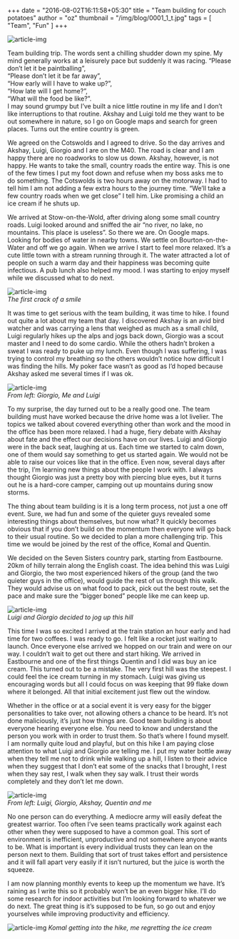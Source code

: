 +++
date = "2016-08-02T16:11:58+05:30"
title = "Team building for couch potatoes"
author = "oz"
thumbnail = "/img/blog/0001_1_t.jpg"
tags = [ "Team", "Fun" ]
+++

![article-img](/img/blog/0001_1.jpg)

Team building trip. The words sent a chilling shudder down my spine. My mind generally works at a leisurely pace but suddenly it was racing.
“Please don’t let it be paintballing”,  
“Please don’t let it be far away”,  
“How early will I have to wake up?”,  
“How late will I get home?”,  
“What will the food be like?”.  
I may sound grumpy but I’ve built a nice little routine in my life and I don’t like interruptions to that routine. Akshay and Luigi told me they want to be out somewhere in nature, so I go on Google maps and search for green places. Turns out the entire country is green.

We agreed on the Cotswolds and I agreed to drive. So the day arrives and Akshay, Luigi, Giorgio and I are on the M40. The road is clear and I am happy there are no roadworks to slow us down. Akshay, however, is not happy. He wants to take the small, country roads the entire way. This is one of the few times I put my foot down and refuse when my boss asks me to do something. The Cotswolds is two hours away on the motorway. I had to tell him I am not adding a few extra hours to the journey time.
“We’ll take a few country roads when we get close” I tell him. Like promising a child an ice cream if he shuts up.

We arrived at Stow-on-the-Wold, after driving along some small country roads. Luigi looked around and sniffed the air “no river, no lake, no mountains. This place is useless”. So there we are. On Google maps. Looking for bodies of water in nearby towns. We settle on Bourton-on-the-Water and off we go again. When we arrive I start to feel more relaxed. It’s a cute little town with a stream running through it. The water attracted a lot of people on such a warm day and their happiness was becoming quite infectious. A pub lunch also helped my mood. I was starting to enjoy myself while we discussed what to do next.

![article-img](/img/blog/0001_oz_giorgio.jpg)  
*The first crack of a smile*

It was time to get serious with the team building, it was time to hike. I found out quite a lot about my team that day. I discovered Akshay is an avid bird watcher and was carrying a lens that weighed as much as a small child, Luigi regularly hikes up the alps and jogs back down, Giorgio was a scout master and I need to do some cardio. While the others hadn’t broken a sweat I was ready to puke up my lunch. Even though I was suffering, I was trying to control my breathing so the others wouldn’t notice how difficult I was finding the hills. My poker face wasn’t as good as I’d hoped because Akshay asked me several times if I was ok.

![article-img](/img/blog/0001_oz_giorgio_luigi.jpg)  
*From left: Giorgio, Me and Luigi*

To my surprise, the day turned out to be a really good one. The team building must have worked because the drive home was a lot livelier. The topics we talked about covered everything other than work and the mood in the office has been more relaxed. I had a huge, fiery debate with Akshay about fate and the effect our decisions have on our lives. Luigi and Giorgio were in the back seat, laughing at us. Each time we started to calm down, one of them would say something to get us started again. We would not be able to raise our voices like that in the office. Even now, several days after the trip, I’m learning new things about the people I work with. I always thought Giorgio was just a pretty boy with piercing blue eyes, but it turns out he is a hard-core camper, camping out up mountains during snow storms.

The thing about team building is it is a long term process, not just a one off event. Sure, we had fun and some of the quieter guys revealed some interesting things about themselves, but now what? It quickly becomes obvious that if you don’t build on the momentum then everyone will go back to their usual routine. So we decided to plan a more challenging trip. This time we would be joined by the rest of the office, Komal and Quentin.

We decided on the Seven Sisters country park, starting from Eastbourne. 20km of hilly terrain along the English coast. The idea behind this was Luigi and Giorgio, the two most experienced hikers of the group (and the two quieter guys in the office), would guide the rest of us through this walk. They would advise us on what food to pack, pick out the best route, set the pace and make sure the “bigger boned” people like me can keep up.

![article-img](/img/blog/0001_oz_giorgio_luigi.jpg)  
*Luigi and Giorgio decided to jog up this hill*

This time I was so excited I arrived at the train station an hour early and had time for two coffees. I was ready to go. I felt like a rocket just waiting to launch. Once everyone else arrived we hopped on our train and were on our way. I couldn’t wait to get out there and start hiking. We arrived in Eastbourne and one of the first things Quentin and I did was buy an ice cream. This turned out to be a mistake. The very first hill was the steepest. I could feel the ice cream turning in my stomach. Luigi was giving us encouraging words but all I could focus on was keeping that 99 flake down where it belonged. All that initial excitement just flew out the window.

Whether in the office or at a social event it is very easy for the bigger personalities to take over, not allowing others a chance to be heard. It’s not done maliciously, it’s just how things are. Good team building is about everyone hearing everyone else. You need to know and understand the person you work with in order to trust them. So that’s where I found myself. I am normally quite loud and playful, but on this hike I am paying close attention to what Luigi and Giorgio are telling me. I put my water bottle away when they tell me not to drink while walking up a hill, I listen to their advice when they suggest that I don’t eat some of the snacks that I brought, I rest when they say rest, I walk when they say walk. I trust their words completely and they don’t let me down.

![article-img](/img/blog/0001_oz_giorgio_luigi.jpg)  
*From left: Luigi, Giorgio, Akshay, Quentin and me*

No one person can do everything. A mediocre army will easily defeat the greatest warrior. Too often I’ve seen teams practically work against each other when they were supposed to have a common goal. This sort of environment is inefficient, unproductive and not somewhere anyone wants to be. What is important is every individual trusts they can lean on the person next to them. Building that sort of trust takes effort and persistence and it will fall apart very easily if it isn’t nurtured, but the juice is worth the squeeze.

I am now planning monthly events to keep up the momentum we have. It’s raining as I write this so it probably won’t be an even bigger hike. I’ll do some research for indoor activities but I’m looking forward to whatever we do next. The great thing is it’s supposed to be fun, so go out and enjoy yourselves while improving productivity and efficiency.

![article-img](/img/blog/0001_oz_giorgio_luigi.jpg)
*Komal getting into the hike, me regretting the ice cream*
